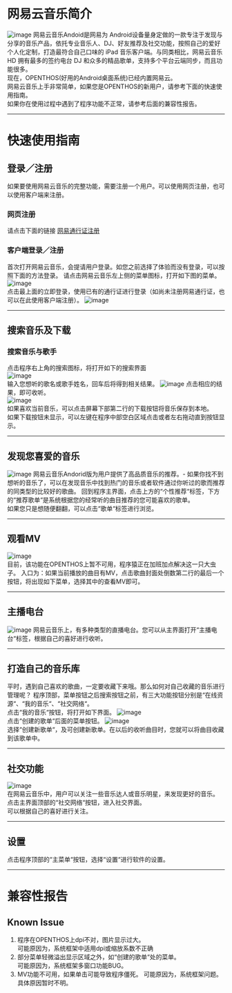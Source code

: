#  网易云音乐简介  
![image](../pic/yule/Summary.png)
网易云音乐Andoid是网易为 Android设备量身定做的一款专注于发现与分享的音乐产品，依托专业音乐人、DJ、好友推荐及社交功能，按照自己的爱好个人化定制，打造最符合自己口味的 iPad 音乐客户端。与同类相比，网易云音乐 HD 拥有最多的签约电台 DJ 和众多的精品歌单，支持多个平台云端同步，而且功能很多。  
现在，OPENTHOS(好用的Android桌面系统)已经内置网易云。  
网易云音乐上手非常简单，如果您是OPENTHOS的新用户，请参考下面的快速使用指南。  
如果你在使用过程中遇到了程序功能不正常，请参考后面的兼容性报告。   

*** 
# 快速使用指南  
## 登录／注册
如果要使用网易云音乐的完整功能，需要注册一个用户。可以使用网页注册，也可以使用客户端来注册。
### 网页注册
请点击下面的链接 
[网易通行证注册](https://zc.reg.163.com/regInitialized)
### 客户端登录／注册
首次打开网易云音乐，会提请用户登录。如您之前选择了体验而没有登录，可以按照下面的方法登录。
请点击网易云音乐左上侧的菜单图标，打开如下图的菜单。
![image](../pic/yule/Menu.png)  
点击最上面的立即登录，使用已有的通行证进行登录（如尚未注册网易通行证，也可以在此使用客户端注册）。
![image](../pic/yule/Login.png)    

*** 
## 搜索音乐及下载
### 搜索音乐与歌手
点击程序右上角的搜索图标，将打开如下的搜索界面  
![image](../pic/yule/search.png)  
输入您想听的歌名或歌手姓名，回车后将得到相关结果。
![image](../pic/yule/SearchResult.png)
点击相应的结果，即可收听。  
![image](../pic/yule/PlayState1.png)  
如果喜欢当前音乐，可以点击屏幕下部第二行的下载按钮将音乐保存到本地。  
如果下载按钮未显示，可以左键在程序中部空白区域点击或者左右拖动直到按钮显示。   

*** 
## 发现您喜爱的音乐
![image](../pic/yule/suggestion.png)
网易云音乐Andorid版为用户提供了高品质音乐的推荐。- 如果你找不到想听的音乐了，可以在发现音乐中找到热门的音乐或者软件通过你听过的歌而推荐的同类型的比较好的歌曲。
回到程序主界面，点击上方的“个性推荐“标签，下方的“推荐歌单“是系统根据您的经常听的曲目推荐的您可能喜欢的歌单。   
如果您只是想随便翻翻，可以点击“歌单“标签进行浏览。    

*** 
## 观看MV
![image](../pic/yule/PlayMV.png)   
目前，该功能在OPENTHOS上暂不可用，程序猿正在加班加点解决这一只大虫子。
入口为：如果当前播放的曲目有MV，点击歌曲封面处倒数第二行的最后一个按钮，将出现如下菜单，选择其中的查看MV即可。   

*** 
## 主播电台
![image](../pic/yule/LiveCast.png) 
网易云音乐上，有多种类型的直播电台。您可以从主界面打开“主播电台“标签，根据自己的喜好进行收听。   

*** 
## 打造自己的音乐库
平时，遇到自己喜欢的歌曲，一定要收藏下来哦。那么如何对自己收藏的音乐进行管理呢？ 
程序顶部，菜单按钮之后搜索按钮之前，有三大功能按钮分别是“在线资源“、“我的音乐“、“社交网络“。  
点击“我的音乐“按钮，将打开如下界面。
![image](../pic/yule/MyPlayList.png)  
点击“创建的歌单“后面的菜单按钮。
![image](../pic/yule/MyPlayListMenu.png)  
选择“创建新歌单“，及可创建新歌单。在以后的收听曲目时，您就可以将曲目收藏到该歌单中。   

***
## 社交功能
![image](../pic/yule/SocialNetwork.png)   
在网易云音乐中，用户可以关注一些音乐达人或音乐明星，来发现更好的音乐。  
点击主界面顶部的“社交网络“按钮，进入社交界面。  
可以根据自己的喜好进行关注。   

*** 
## 设置
点击程序顶部的“主菜单“按钮，选择“设置“进行软件的设置。   

***
# 兼容性报告
## Known Issue
1.  程序在OPENTHOS上dpi不对，图片显示过大。  
     可能原因为，系统框架中适用dpi或缩放系数不正确  
2.  部分菜单轻微溢出显示区域之外，如“创建的歌单“处的菜单。  
     可能原因为，系统框架多窗口功能BUG。
3. MV功能不可用，如果单击可能导致程序僵死。
     可能原因为，系统框架问题。具体原因暂时不明。
